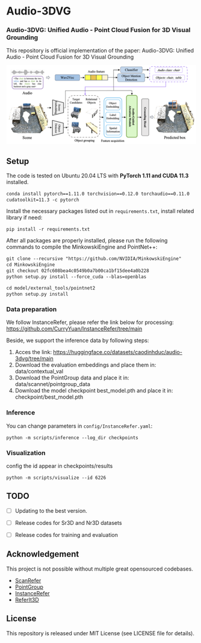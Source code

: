 # Audio-3DVG
### Audio-3DVG: Unified Audio - Point Cloud Fusion for 3D Visual Grounding

This repository is official implementation of the paper: Audio-3DVG: Unified Audio - Point Cloud Fusion for 3D Visual Grounding

![](figures/architecture.png)


## Setup
The code is tested on Ubuntu 20.04 LTS with **PyTorch 1.11 and CUDA 11.3** installed. 

```shell
conda install pytorch==1.11.0 torchvision==0.12.0 torchaudio==0.11.0 cudatoolkit=11.3 -c pytorch
```

Install the necessary packages listed out in `requirements.txt`, install related library if need:
```shell
pip install -r requirements.txt
```
After all packages are properly installed, please run the following commands to compile the MinkowskiEngine and PointNet++:
```shell
git clone --recursive "https://github.com/NVIDIA/MinkowskiEngine"
cd MinkowskiEngine
git checkout 02fc608bea4c0549b0a7b00ca1bf15dee4a0b228
python setup.py install --force_cuda --blas=openblas
```
```shell
cd model/external_tools/pointnet2
python setup.py install
```

### Data preparation
We follow InstanceRefer, please refer the link below for processing:
https://github.com/CurryYuan/InstanceRefer/tree/main

Beside, we support the inference data by following steps:

1. Acces the link: https://huggingface.co/datasets/caodinhduc/audio-3dvg/tree/main
2. Download the evaluation embeddings and place them in: data/contextual_val
3. Download the PointGroup data and place it in: data/scannet/pointgroup_data
4. Download the model checkpoint best_model.pth and place it in: checkpoint/best_model.pth 


### Inference
You can change parameters in `config/InstanceRefer.yaml`:
```shell
python -m scripts/inference --log_dir checkpoints
```

### Visualization
config the id appear in checkpoints/results
```shell
python -m scripts/visualize --id 6226
```

## TODO

- [ ] Updating to the best version.
- [ ] Release codes for Sr3D and Nr3D datasets
- [ ] Release codes for training and evaluation


## Acknowledgement
This project is not possible without multiple great opensourced codebases. 
* [ScanRefer](https://github.com/daveredrum/ScanRefer)
* [PointGroup](https://github.com/Jia-Research-Lab/PointGroup)
* [InstanceRefer](https://github.com/mit-han-lab/torchsparse)
* [ReferIt3D](https://github.com/referit3d/referit3d)
## License
This repository is released under MIT License (see LICENSE file for details).